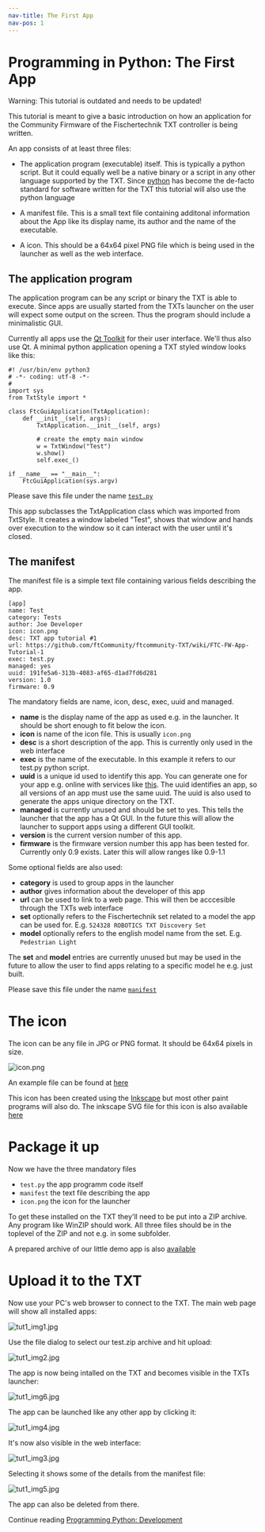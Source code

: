 ```yaml
---
nav-title: The First App
nav-pos: 1
---
```

# Programming in Python: The First App

Warning: This tutorial is outdated and needs to be updated!

This tutorial is meant to give a basic introduction on how an application
for the Community Firmware of the Fischertechnik TXT controller is being
written.

An app consists of at least three files:

 * The application program (executable) itself. This is typically a
   python script. But it could equally well be a native binary or a
   script in any other language supported by the TXT. Since
   [python](https://www.python.org) has become the de-facto standard
   for software written for the TXT this tutorial will also use the
   python language

 * A manifest file. This is a small text file containing additonal
   information about the App like its display name, its author and the
   name of the executable.

 * A icon. This should be a 64x64 pixel PNG file which is being used
   in the launcher as well as the web interface.

## The application program

The application program can be any script or binary the TXT is able to
execute. Since apps are usually started from the TXTs launcher on the
user will expect some output on the screen. Thus the program should include
a minimalistic GUI.

Currently all apps use the [Qt Toolkit](http://www.qt.io/) for their user
interface. We'll thus also use Qt. A minimal python application opening
a TXT styled window looks like this:

```
#! /usr/bin/env python3
# -*- coding: utf-8 -*-
#
import sys
from TxtStyle import *

class FtcGuiApplication(TxtApplication):
    def __init__(self, args):
        TxtApplication.__init__(self, args)

        # create the empty main window
        w = TxtWindow("Test")
        w.show()
        self.exec_()        

if __name__ == "__main__":
    FtcGuiApplication(sys.argv)
```

Please save this file under the name [`test.py`](https://raw.githubusercontent.com/ftCommunity/ftcommunity-apps/master/packages/app_tutorial_1/test.py)

This app subclasses the TxtApplication class which was imported from
TxtStyle. It creates a window labeled "Test", shows that window and
hands over execution to the window so it can interact with the user
until it's closed.

## The manifest

The manifest file is a simple text file containing various fields
describing the app.

```
[app]
name: Test
category: Tests
author: Joe Developer
icon: icon.png
desc: TXT app tutorial #1
url: https://github.com/ftCommunity/ftcommunity-TXT/wiki/FTC-FW-App-Tutorial-1
exec: test.py
managed: yes
uuid: 191fe5a6-313b-4083-af65-d1ad7fd6d281
version: 1.0
firmware: 0.9
```

The mandatory fields are name, icon, desc, exec, uuid and managed.

 * **name** is the display name of the app as used e.g. in the
   launcher. It should be short enough to fit below the icon.
 * **icon** is name of the icon file. This is usually `icon.png`
 * **desc** is a short description of the app. This is currently
   only used in the web interface
 * **exec** is the name of the executable. In this example it refers
   to our test.py python script.
 * **uuid** is a unique id used to identify this app. You can generate
   one for your app e.g. online with services like [this](https://www.famkruithof.net/uuid/uuidgen). The uuid identifies an app, so all versions of an app must use the same uuid. The uuid is also used to generate the apps unique directory on the TXT.
 * **managed** is currently unused and should be set to yes. This tells
   the launcher that the app has a Qt GUI. In the future this will
   allow the launcher to support apps using a different GUI toolkit.
 * **version** is the current version number of this app.
 * **firmware** is the firmware version number this app has been tested for. Currently only 0.9 exists. Later this will allow ranges like 0.9-1.1

Some optional fields are also used:

 * **category** is used to group apps in the launcher
 * **author** gives information about the developer of this app
 * **url** can be used to link to a web page. This will then be
   acccesible through the TXTs web interface
 * **set** optionally refers to the Fischertechnik set related to a model the app can be used for. E.g. `524328 ROBOTICS TXT Discovery Set`
 * **model** optionally refers to the english model name from the set. E.g. `Pedestrian Light`

The **set** and **model** entries are currently unused but may be used in the future to allow the user to find apps relating to a specific model he e.g. just built.

Please save this file under the name [`manifest`](https://raw.githubusercontent.com/ftCommunity/ftcommunity-apps/master/packages/app_tutorial_1/manifest)

# The icon

The icon can be any file in JPG or PNG format. It should be 64x64 pixels in
size.

![icon.png](https://raw.githubusercontent.com/ftCommunity/ftcommunity-apps/master/packages/app_tutorial_1/icon.png)

An example file can be found at [here](https://raw.githubusercontent.com/ftCommunity/ftcommunity-apps/master/packages/app_tutorial_1/icon.png)

This icon has been created using the [Inkscape](https://inkscape.org/) but most other paint programs will also do. The inkscape SVG file for this icon is also available [here](https://raw.githubusercontent.com/ftCommunity/ftcommunity-apps/master/packages/app_tutorial_1/icon.svg)

# Package it up

Now we have the three mandatory files

 * `test.py` the app programm code itself
 * `manifest` the text file describing the app
 * `icon.png` the icon for the launcher

To get these installed on the TXT they'll need to be put into a ZIP
archive. Any program like WinZIP should work. All three files should be
in the toplevel of the ZIP and not e.g. in some subfolder.

A prepared archive of our little demo app is also [available](https://github.com/ftCommunity/ftcommunity-apps/raw/master/packages/app_tutorial_1.zip)

# Upload it to the TXT

Now use your PC's web browser to connect to the TXT. The main web page will
show all installed apps:

![tut1_img1.jpg](tut1_img1.jpg)

Use the file dialog to select our test.zip archive and hit upload:

![tut1_img2.jpg](tut1_img2.jpg)

The app is now being intalled on the TXT and becomes visible in the
TXTs launcher:

![tut1_img6.jpg](tut1_img6.jpg)

The app can be launched like any other app by clicking it:

![tut1_img4.jpg](tut1_img4.jpg)

It's now also visible in the web interface:

![tut1_img3.jpg](tut1_img3.jpg)

Selecting it shows some of the details from the manifest file:

![tut1_img5.jpg](tut1_img5.jpg)

The app can also be deleted from there.

Continue reading [Programming Python: Development](tutorial-2.md)

